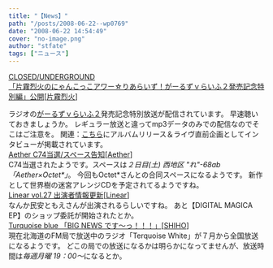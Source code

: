 ```yaml
---
title: "【News】"
path: "/posts/2008-06-22--wp0769"
date: "2008-06-22 14:54:49"
cover: "no-image.png"
author: "stfate"
tags: ["ニュース"]
---
```


<style type="text/css">
<!--
p {white-space: pre-wrap};
-->
</style>

<a class="topics" href="http://rekka.jp/radio/" target="_blank">CLOSED/UNDERGROUND 「片霧烈火のにゃんこっこアワー☆りあらいず！がーるずｖらいふ２発売記念特別編」公開</a><span class="junre">[<a href="http://rekka.jp/" target="_blank">片霧烈火</a>]</span>
<div class="news">ラジオの<a href="http://www.skydog-ent.co.jp/main.php?sd=20&no=sdcr0016" target="_blank">がーるずｖらいふ２</a>発売記念特別放送が配信されています。
早速聴いておきましょうか。
レギュラー放送と違ってmp3データのみでの配信なのでそこはご注意を。
関連：<a href="http://www.chambers.co.jp/rekka-come.html" target="_blank">こちら</a>にアルバムリリース＆ライヴ直前企画としてインタビューが掲載されています。</div>
<a class="topics" href="http://www.lkjp.net/" target="_blank">Aether C74当選/スペース告知</a><span class="junre">[<a href="http://www.lkjp.net/" target="_blank">Aether</a>]</span>
<div class="news">C74当選されたようです。スペースは<em>２日目(土) 西地区 "れ"-68ab「Aether×Octet*」</em>。
今回もOctet*さんとの合同スペースになるようです。
新作として世界樹の迷宮アレンジCDを予定されてるようですね。</div>
<a class="topics" href="http://www.linear.nu/" target="_blank">Linear vol.27 出演者情報更新</a><span class="junre">[<a href="http://www.linear.nu/" target="_blank">Linear</a>]</span>
<div class="news">なんか民安ともえさんが出演されるらしいですね。
あと【DIGITAL MAGICA EP】のショップ委託が開始されたとか。</div>
<a class="topics" href="http://shihoblog.staravid.com/?eid=840155" target="_blank">Turquoise blue 「BIG NEWS です～っ！！！」</a><span class="junre">[<a href="http://shihoblog.staravid.com/" target="_blank">SHIHO</a>]</span>
<div class="news">現在北海道のFM局で放送中のラジオ「Terquoise White」が７月から全国放送になるようです。
どこの局での放送になるかは明らかになってませんが、放送時間は<em>毎週月曜 19：00～</em>になるとか。</div>
